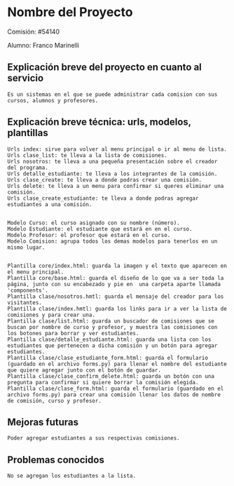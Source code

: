 # Nombre del Proyecto

Comisión: #54140

Alumno: Franco Marinelli

## Explicación breve del proyecto en cuanto al servicio
    Es un sistemas en el que se puede administrar cada comision con sus cursos, alumnos y profesores.

## Explicación breve técnica: urls, modelos, plantillas
    Urls index: sirve para volver al menu principal o ir al menu de lista.
    Urls clase_list: te lleva a la lista de comisiones.
    Urls nosotros: te lleva a una pequeña presentación sobre el creador del programa.
    Urls detalle_estudiante: te lleva a los integrantes de la comisión.
    Urls clase_create: te lleva a donde podras crear una comisión.
    Urls delete: te lleva a un menu para confirmar si queres eliminar una comisión.
    Urls clase_create_estudiante: te lleva a donde podras agregar estudiantes a una comisión.


    Modelo Curso: el curso asignado con su nombre (número).
    Modelo Estudiante: el estudiante que estará en en el curso.
    Modelo Profesor: el profesor que estará en el curso.
    Modelo Comision: agrupa todos los demas modelos para tenerlos en un mismo lugar.


    Plantilla core/index.html: guarda la imagen y el texto que aparecen en el menu principal.
    Plantilla core/base.html: guarda el diseño de lo que va a ser toda la página, junto con su encabezado y pie en  una carpeta aparte llamada 'components'.
    Plantilla clase/nosotros.hmtl: guarda el mensaje del creador para los visitantes.
    Plantilla clase/index.hmtl: guarda los links para ir a ver la lista de comisiones y para crear una.
    Plantilla clase/list.html: guarda un buscador de comisiones que se buscan por nombre de curso y profesor, y muestra las comisiones con los botones para borrar y ver estudiantes.
    Plantilla clase/detalle_estudiante.html: guarda una lista con los estudiantes que pertenecen a dicha comisión y un botón para agregar estudiantes.
    Plantilla clase/clase_estudiante_form.html: guarda el formulario (guardado en el archivo forms.py) para llenar el nombre del estudiante que quiere agregar junto con el botón de guardar.
    Plantilla clase/clase_confirm_delete.html: guarda un botón con una pregunta para confirmar si quiere borrar la comisión elegida.
    Plantilla clase/clase_form.html: guarda el formulario (guardado en el archivo forms.py) para crear una comisión llenar los datos de nombre de comisión, curso y profesor.

## Mejoras futuras
    Poder agregar estudiantes a sus respectivas comisiones.

## Problemas conocidos
    No se agregan los estudiantes a la lista.